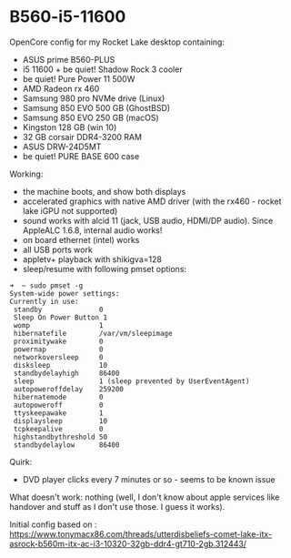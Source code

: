 # B560-i5-11600

OpenCore config for my Rocket Lake desktop containing:

* ASUS prime B560-PLUS 
* i5 11600 + be quiet! Shadow Rock 3 cooler
* be quiet! Pure Power 11 500W
* AMD Radeon rx 460
* Samsung 980 pro NVMe drive (Linux)
* Samsung 850 EVO 500 GB (GhostBSD)
* Samsung 850 EVO 250 GB (macOS)
* Kingston 128 GB (win 10)
* 32 GB corsair DDR4-3200 RAM
* ASUS DRW-24D5MT
* be quiet! PURE BASE 600 case

Working:
* the machine boots, and show both displays
* accelerated graphics with native AMD driver (with the rx460 - rocket lake iGPU not supported)
* sound works with alcid 11 (jack, USB audio, HDMI/DP audio). Since AppleALC 1.6.8, internal audio works!
* on board ethernet (intel) works
* all USB ports work
* appletv+ playback with shikigva=128
* sleep/resume with following pmset options:
```
➜  ~ sudo pmset -g
System-wide power settings:
Currently in use:
 standby              0
 Sleep On Power Button 1
 womp                 1
 hibernatefile        /var/vm/sleepimage
 proximitywake        0
 powernap             0
 networkoversleep     0
 disksleep            10
 standbydelayhigh     86400
 sleep                1 (sleep prevented by UserEventAgent)
 autopoweroffdelay    259200
 hibernatemode        0
 autopoweroff         0
 ttyskeepawake        1
 displaysleep         10
 tcpkeepalive         0
 highstandbythreshold 50
 standbydelaylow      86400
```

Quirk:
* DVD player clicks every 7 minutes or so - seems to be known issue

What doesn't work:
nothing (well, I don't know about apple services like handover and stuff as I don't use those. I guess it works).

Initial config based on : https://www.tonymacx86.com/threads/utterdisbeliefs-comet-lake-itx-asrock-b560m-itx-ac-i3-10320-32gb-ddr4-gt710-2gb.312443/
